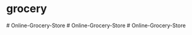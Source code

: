 # grocery
#   O n l i n e - G r o c e r y - S t o r e  
 #   O n l i n e - G r o c e r y - S t o r e  
 #   O n l i n e - G r o c e r y - S t o r e  
 